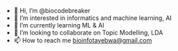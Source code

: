 - 👋 Hi, I’m @biocodebreaker
- 👀 I’m interested in informatics and machine learning, AI
- 🌱 I’m currently learning ML & AI
- 💞️ I’m looking to collaborate on Topic Modelling, LDA
- 📫 How to reach me bioinfotayebwa@gmail.com

<!---
biocodebreaker/biocodebreaker is a ✨ special ✨ repository because its `README.md` (this file) appears on your GitHub profile.
You can click the Preview link to take a look at your changes.
--->
